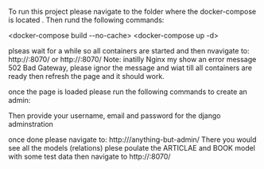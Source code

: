 To run this project please navigate to the folder where the docker-compose is located .
Then rund the following commands:

<docker-compose build --no-cache>
<docker-compose up -d>


plseas wait for a while so all containers are started and then nvavigate to:
http://<external-ip address>:8070/   or http://<localhost-ip address>:8070/
Note: inatilly Nginx my show an error message 502 Bad Gateway, please ignor the message 
and wiat till all containers are ready then refresh the page and it should work.


once the page is loaded please run the following commands to create an admin:

<docker-compose exec web python manage.py createsuperuser>

Then provide your username, email and password for the django adminstration

once done please navigate to: http://<external-ip address>/anything-but-admin/
There you would see all the models (relations) plese poulate the ARTICLAE and BOOK model with some test data
then navigate to   http://<external-ip address>:8070/   
 

